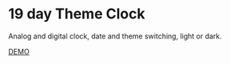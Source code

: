 # 19 day Theme Clock

Analog and digital clock, date and theme switching, light or dark.

[DEMO](https://voloshin-sergei.github.io/50_days/19_day%20Theme%20сlock/)
